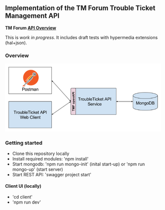 ## Implementation of the TM Forum Trouble Ticket Management API

**TM Forum [API Overview](https://projects.tmforum.org/wiki/display/API/Open+API+Table)**

This is *work in progress*. It includes draft tests with hypermedia extensions (hal+json).

### Overview
![architecture](./docs/overview.png)

### Getting started

- Clone this repository locally
- Install required modules: 'npm install'
- Start mongodb: 'npm run mongo-init' (inital start-up) or 'npm run mongo-up' (start server)
- Start REST API: 'swagger project start'

#### Client UI (locally) ####
- 'cd client'
- 'npm run dev'

